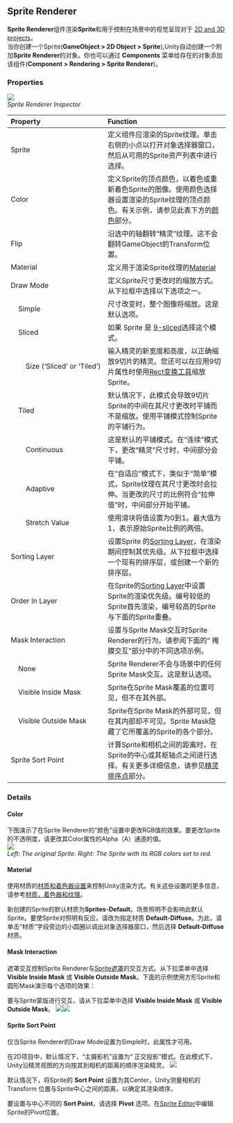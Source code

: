 ## Sprite Renderer
**Sprite Renderer**组件渲染**Sprite**和用于控制在场景中的视觉呈现对于 [2D and 3D projects](https://docs.unity3d.com/Manual/2Dor3D.html)。  
当你创建一个Sprite(**GameObject > 2D Object > Sprite**),Unity自动创建一个附加**Sprite Renderer**的对象。你也可以通过 **Components** 菜单给存在的对象添加该组件(**Component > Rendering > Sprite Renderer**)。

### Properties
![](2D_SpriteRenderer_1.png)  
*Sprite Renderer Inspector*

|Property|Function|
|:-------|:-------|
|Sprite|定义组件应渲染的Sprite纹理。单击右侧的小点以打开对象选择器窗口，然后从可用的Sprite资产列表中进行选择。|
|Color|定义Sprite的顶点颜色，以着色或重新着色Sprite的图像。使用颜色选择器设置渲染的Sprite纹理的顶点颜色。有关示例，请参见此表下方的[颜色](#color)部分。|
|Flip|沿选中的轴翻转“精灵”纹理。这不会翻转GameObject的Transform位置。|
|Material|定义用于渲染Sprite纹理的[Material](#)|
|Draw&nbsp;Mode|定义Sprite尺寸更改时的缩放方式。从下拉框中选择以下选项之一。|
|&nbsp;&nbsp;&nbsp;&nbsp;Simple|尺寸改变时，整个图像将缩放。这是默认选项。|
|&nbsp;&nbsp;&nbsp;&nbsp;Sliced|如果 Sprite 是 [9-sliced](../9-SlicingSprites/README.md)选择这个模式。|
|&nbsp;&nbsp;&nbsp;&nbsp;&nbsp;&nbsp;&nbsp;&nbsp;Size&nbsp;(‘Sliced’&nbsp;or&nbsp;‘Tiled’)|输入精灵的新宽度和高度，以正确缩放9切片的精灵。您还可以在应用9切片属性时使用[Rect变换工具](../9-SlicingSprites/README.md)缩放Sprite。|
|&nbsp;&nbsp;&nbsp;&nbsp;Tiled|默认情况下，此模式会导致9切片Sprite的中间在其尺寸更改时平铺而不是缩放。使用平铺模式控制Sprite的平铺行为。|
|&nbsp;&nbsp;&nbsp;&nbsp;&nbsp;&nbsp;&nbsp;&nbsp;Continuous|这是默认的平铺模式。在“连续”模式下，更改“精灵”尺寸时，中间部分会平铺。|
|&nbsp;&nbsp;&nbsp;&nbsp;&nbsp;&nbsp;&nbsp;&nbsp;Adaptive|在“自适应”模式下，类似于“简单”模式，Sprite纹理在其尺寸更改时会拉伸。当更改的尺寸的比例符合“拉伸值”时，中间部分开始平铺。|
|&nbsp;&nbsp;&nbsp;&nbsp;&nbsp;&nbsp;&nbsp;&nbsp;Stretch Value|使用滑块将值设置为0到1。最大值为1，表示原始Sprite比例的两倍。|
|Sorting Layer|设置Sprite 的[Sorting Layer](https://docs.unity3d.com/Manual/class-TagManager.html)，在渲染期间控制其优先级。从下拉框中选择一个现有的排序层，或创建一个新的排序层。|
|Order In Layer|在Sprite的[Sorting Layer](https://docs.unity3d.com/Manual/class-TagManager.html)中设置Sprite的渲染优先级。编号较低的Sprite首先渲染，编号较高的Sprite与下面的Sprite重叠。|
|Mask Interaction|设置与Sprite Mask交互时Sprite Renderer的行为。请参阅下面的“ 掩膜交互”部分中的不同选项示例。|
|&nbsp;&nbsp;&nbsp;&nbsp;None|Sprite Renderer不会与场景中的任何Sprite Mask交互。这是默认选项。|
|&nbsp;&nbsp;&nbsp;&nbsp;Visible Inside Mask|Sprite在Sprite Mask覆盖的位置可见，但不在其外部。|
|&nbsp;&nbsp;&nbsp;&nbsp;Visible Outside Mask|Sprite在Sprite Mask的外部可见，但在其内部却不可见。Sprite Mask隐藏了它所覆盖的Sprite的各个部分。|
|Sprite Sort Point|计算Sprite和相机之间的距离时，在Sprite的中心或其枢轴点之间进行选择。有关更多详细信息，请参见[精灵排序点](#sprite-sort-point)部分。|

### Details
#### Color
下图演示了在Sprite Renderer的“颜色”设置中更改RGB值的效果。要更改Sprite的不透明度，请更改其Color属性的Alpha（A）通道的值。  
![](2DColor_Example.png)  
*Left: The original Sprite. Right: The Sprite with its RGB colors set to red.*
#### Material
使用材质的[材质和着色器设置](https://docs.unity3d.com/Manual/Materials.html)来控制Unity渲染方式。有关这些设置的更多信息，请参考[材质，着色器和纹理](https://docs.unity3d.com/Manual/Shaders.html)。

新创建的Sprite的默认材质为**Sprites-Default**。场景照明不会影响此默认Sprite。要使Sprite对照明有反应，请改为指定材质 **Default-Diffuse**。为此，请单击“材质”字段旁边的小圆圈以调出对象选择器窗口，然后选择 **Default-Diffuse** 材质。
#### Mask Interaction
遮罩交互控制Sprite Renderer与[Sprite遮罩](../SpriteMasks/README.md)的交互方式。从下拉菜单中选择 **Visible Inside Mask** 或 **Visible Outside Mask**。下面的示例使用方形Sprite和圆形Mask演示每个选项的效果：

要与Sprite蒙版进行交互，请从下拉菜单中选择 **Visible Inside Mask** 或 **Visible Outside Mask**。
![](2D_SpriteRenderer_8.png)![](2D_SpriteRenderer_9.png)  

#### Sprite Sort Point
仅当Sprite Renderer的Draw Mode设置为Simple时，此属性才可用。

在2D项目中，默认情况下，“主摄影机”设置为“ 正交投影”模式。在此模式下，Unity沿精灵视图的方向按其到相机的距离的顺序渲染精灵。
![](2DSpriteRenderer_SortPoint.png)  

默认情况下，将Sprite的 **Sort Point** 设置为其Center，Unity测量相机的 Transform 位置与Sprite中心之间的距离，以确定其渲染顺序。

要设置与中心不同的 **Sort Point**，请选择 **Pivot** 选项。在[Sprite Editor](../SpriteEditor/README.md)中编辑Sprite的Pivot位置。
